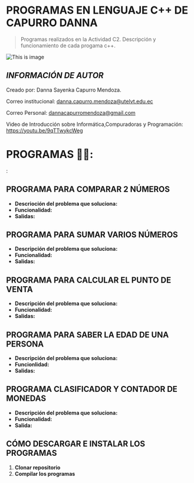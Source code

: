 # PROGRAMAS EN LENGUAJE C++ DE CAPURRO DANNA 

>Programas realizados en la Actividad C2. Descripción y funcionamiento de cada progama c++.

![This is image](https://user-images.githubusercontent.com/101121335/169905442-4f52be26-5fe8-4503-ae45-aec1e450e4c1.png)


## ***INFORMACIÓN DE AUTOR***                                                       
Creado por: Danna Sayenka Capurro Mendoza.                               

Correo institucional: danna.capurro.mendoza@utelvt.edu.ec

Correo Personal: dannacapurromendoza@gmail.com

Video de Introducción sobre Informática,Compuradoras y Programación: https://youtu.be/9qTTwykcWeg  

# **PROGRAMAS** 👩‍💻:
:

## **PROGRAMA PARA COMPARAR 2 NÚMEROS**
- **Descrioción del problema que soluciona:**
- **Funcionalidad:**
- **Salidas:** 

## **PROGRAMA PARA SUMAR VARIOS NÚMEROS**
- **Descripción del problema que soluciona:**
- **Funcionalidad:**
- **Salidas:**

## **PROGRAMA PARA CALCULAR EL PUNTO DE VENTA**
- **Descripción del problema que soluciona:**
- **Funcionalidad:**
- **Salidas:**

## **PROGRAMA PARA SABER LA EDAD DE UNA PERSONA**
- **Descripción del problema que soluciona:**
- **Funcionlidad:**
- **Salidas:**

## **PROGRAMA CLASIFICADOR Y CONTADOR DE MONEDAS**
- **Descripción del problema que soluciona:**
- **Funcionalidad:**
- **Salida:** 

## **CÓMO DESCARGAR E INSTALAR LOS PROGRAMAS**
1. **Clonar repositorio**
2. **Compilar los programas**

